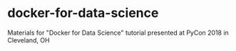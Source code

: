 # docker-for-data-science
Materials for "Docker for Data Science" tutorial presented at PyCon 2018 in Cleveland, OH

